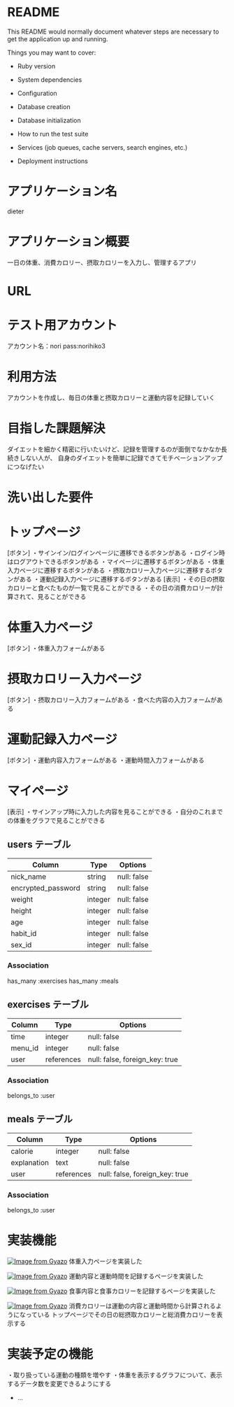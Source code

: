 # README

This README would normally document whatever steps are necessary to get the
application up and running.

Things you may want to cover:

* Ruby version

* System dependencies

* Configuration

* Database creation

* Database initialization

* How to run the test suite

* Services (job queues, cache servers, search engines, etc.)

* Deployment instructions

# アプリケーション名
dieter

# アプリケーション概要
一日の体重、消費カロリー、摂取カロリーを入力し、管理するアプリ

# URL

# テスト用アカウント
アカウント名：nori
pass:norihiko3

# 利用方法
アカウントを作成し、毎日の体重と摂取カロリーと運動内容を記録していく

# 目指した課題解決
ダイエットを細かく精密に行いたいけど、記録を管理するのが面倒でなかなか長続きしない人が、
自身のダイエットを簡単に記録できてモチベーションアップにつなげたい

# 洗い出した要件
 # トップページ
 [ボタン]
 ・サインイン/ログインページに遷移できるボタンがある
 ・ログイン時はログアウトできるボタンがある
 ・マイページに遷移するボタンがある
 ・体重入力ページに遷移するボタンがある
 ・摂取カロリー入力ページに遷移するボタンがある
 ・運動記録入力ページに遷移するボタンがある
 [表示]
 ・その日の摂取カロリーと食べたものが一覧で見ることができる
 ・その日の消費カロリーが計算されて、見ることができる
 # 体重入力ページ
 [ボタン]
 ・体重入力フォームがある
 # 摂取カロリー入力ページ
 [ボタン]
 ・摂取カロリー入力フォームがある
 ・食べた内容の入力フォームがある
 # 運動記録入力ページ
 [ボタン]
 ・運動内容入力フォームがある
 ・運動時間入力フォームがある
 # マイページ
 [表示]
 ・サインアップ時に入力した内容を見ることができる
 ・自分のこれまでの体重をグラフで見ることができる


## users テーブル
| Column               | Type     | Options                       |
| -------------------- | -------- | ----------------------------- |
| nick_name            | string   | null: false                   |
| encrypted_password   | string   | null: false                   |
| weight               | integer  | null: false                   |
| height               | integer  | null: false                   |
| age                  | integer  | null: false                   |
| habit_id             | integer  | null: false                   |
| sex_id               | integer  | null: false                   |

### Association
has_many :exercises
has_many :meals

## exercises テーブル
| Column               | Type         | Options                       |
| -------------------- | ------------ | ----------------------------- |
| time                 | integer      | null: false                   |
| menu_id              | integer      | null: false                   |
| user                 | references   | null: false, foreign_key: true|

### Association
belongs_to :user

## meals テーブル
| Column               | Type         | Options                       |
| -------------------- | ------------ | ----------------------------- |
| calorie              | integer      | null: false                   |
| explanation          | text         | null: false                   |
| user                 | references   | null: false, foreign_key: true|

### Association
belongs_to :user

# 実装機能
[![Image from Gyazo](https://i.gyazo.com/efe799f0b13e08bb92c52c825c8769ef.png)](https://gyazo.com/efe799f0b13e08bb92c52c825c8769ef)
体重入力ページを実装した

[![Image from Gyazo](https://i.gyazo.com/7df77dd73dd33e4a7da816818a384cf2.gif)](https://gyazo.com/7df77dd73dd33e4a7da816818a384cf2)
運動内容と運動時間を記録するページを実装した

[![Image from Gyazo](https://i.gyazo.com/3d344c6485f9c2d68b5e39b03a717101.png)](https://gyazo.com/3d344c6485f9c2d68b5e39b03a717101)
食事内容と食事カロリーを記録するページを実装した


[![Image from Gyazo](https://i.gyazo.com/96061785472368f09b211078a1a52780.png)](https://gyazo.com/96061785472368f09b211078a1a52780)
消費カロリーは運動の内容と運動時間から計算されるようになっている
トップページでその日の総摂取カロリーと総消費カロリーを表示する


# 実装予定の機能
・取り扱っている運動の種類を増やす
・体重を表示するグラフについて、表示するデータ数を変更できるようにする



* ...